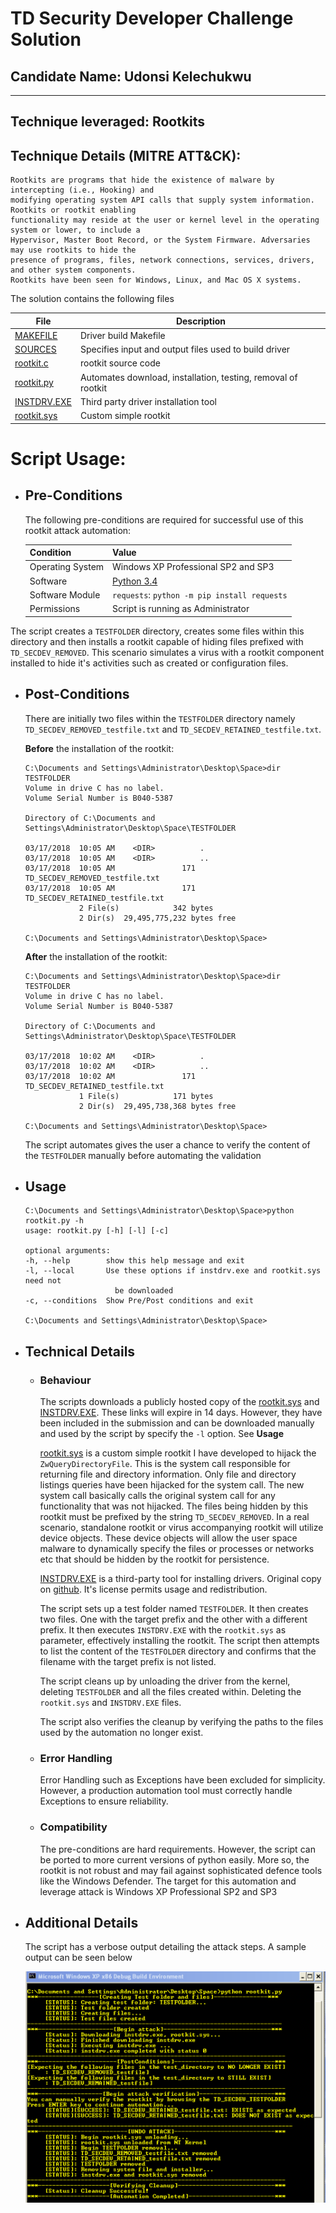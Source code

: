 # TD Security Developer Challenge Solution
## Candidate Name: Udonsi Kelechukwu
---
## Technique leveraged: Rootkits
## Technique Details (MITRE ATT&CK):

```
Rootkits are programs that hide the existence of malware by intercepting (i.e., Hooking) and 
modifying operating system API calls that supply system information. Rootkits or rootkit enabling 
functionality may reside at the user or kernel level in the operating system or lower, to include a 
Hypervisor, Master Boot Record, or the System Firmware. Adversaries may use rootkits to hide the 
presence of programs, files, network connections, services, drivers, and other system components. 
Rootkits have been seen for Windows, Linux, and Mac OS X systems.

```
The solution contains the following files

| File | Description |
|------|-------------|
| [MAKEFILE](MAKEFILE) | Driver build Makefile |
| [SOURCES](SOURCES) | Specifies input and output files used to build driver |
| [rootkit.c](rootkit.c) | rootkit source code |
| [rootkit.py](rootkit.py) | Automates download, installation, testing, removal of rootkit |
| [INSTDRV.EXE](INSTDRV.EXE) | Third party driver installation tool |
| [rootkit.sys](rootkit.sys) | Custom simple rootkit |

# Script Usage:

+   ## **Pre-Conditions**

    The following pre-conditions are required for successful use of this rootkit attack automation:

    | Condition | Value |
    |-----------|-------|
    | Operating System | Windows XP Professional SP2 and SP3 |
    | Software | [Python 3.4](https://www.python.org/ftp/python/3.4.3/python-3.4.3.msi)|
    | Software Module | `requests`: `python -m pip install requests`|
    | Permissions |  Script is running as Administrator |

The script creates a `TESTFOLDER` directory, creates some files within this directory and then installs a rootkit capable of hiding files prefixed with `TD_SECDEV_REMOVED`. This scenario simulates a virus with a rootkit component installed to hide it's activities such as created or configuration files.

+   ## **Post-Conditions**

    There are initially two files within the `TESTFOLDER` directory namely `TD_SECDEV_REMOVED_testfile.txt` and `TD_SECDEV_RETAINED_testfile.txt`.

    **Before** the installation of the rootkit:
    ```
    C:\Documents and Settings\Administrator\Desktop\Space>dir TESTFOLDER
    Volume in drive C has no label.
    Volume Serial Number is B040-5387

    Directory of C:\Documents and Settings\Administrator\Desktop\Space\TESTFOLDER

    03/17/2018  10:05 AM    <DIR>          .
    03/17/2018  10:05 AM    <DIR>          ..
    03/17/2018  10:05 AM               171 TD_SECDEV_REMOVED_testfile.txt
    03/17/2018  10:05 AM               171 TD_SECDEV_RETAINED_testfile.txt
                2 File(s)            342 bytes
                2 Dir(s)  29,495,775,232 bytes free

    C:\Documents and Settings\Administrator\Desktop\Space>

    ```

    **After** the installation of the rootkit:
    ```
    C:\Documents and Settings\Administrator\Desktop\Space>dir TESTFOLDER
    Volume in drive C has no label.
    Volume Serial Number is B040-5387

    Directory of C:\Documents and Settings\Administrator\Desktop\Space\TESTFOLDER

    03/17/2018  10:02 AM    <DIR>          .
    03/17/2018  10:02 AM    <DIR>          ..
    03/17/2018  10:02 AM               171 TD_SECDEV_RETAINED_testfile.txt
                1 File(s)            171 bytes
                2 Dir(s)  29,495,738,368 bytes free

    C:\Documents and Settings\Administrator\Desktop\Space>
    ```

    The script automates gives the user a chance to verify the content of the `TESTFOLDER` manually before automating the validation

+   ## Usage

    ```
    C:\Documents and Settings\Administrator\Desktop\Space>python rootkit.py -h
    usage: rootkit.py [-h] [-l] [-c]

    optional arguments:
    -h, --help        show this help message and exit
    -l, --local       Use these options if instdrv.exe and rootkit.sys need not
                        be downloaded
    -c, --conditions  Show Pre/Post conditions and exit

    C:\Documents and Settings\Administrator\Desktop\Space>
    ```

+   ## Technical Details

    +   ### Behaviour

        The scripts downloads a publicly hosted copy of the [rootkit.sys](rootkit.sys) and [INSTDRV.EXE](INSTDRV.EXE). These links will expire in 14 days. However, they have been included in the submission and can be downloaded manually and used by the script by specify the `-l` option. See **Usage**

        [rootkit.sys](rootkit.sys) is a custom simple rootkit I have developed to hijack the `ZwQueryDirectoryFile`. This is the system call responsible for returning file and directory information. Only file and directory listings queries have been hijacked for the system call. The new system call basically calls the original system call for any functionality that was not hijacked. The files being hidden by this rootkit must be prefixed by the string `TD_SECDEV_REMOVED`. In a real scenario, standalone rootkit or virus accompanying rootkit will utilize device objects. These device objects will allow the user space malware to dynamically specify the files or processes or networks etc that should be hidden by the rootkit for persistence.

        [INSTDRV.EXE](INSTDRV.EXE) is a third-party tool for installing drivers. Original copy on [github](https://github.com/fdiskyou/www.rootkit.com/tree/master/subverting_the_windows_kernel/InstDvr). It's license permits usage and redistribution.

        The script sets up a test folder named `TESTFOLDER`. It then creates two files. One with the target prefix and the other with a different prefix. It then executes `INSTDRV.EXE` with the `rootkit.sys` as parameter, effectively installing the rootkit. The script then attempts to list the content of the `TESTFOLDER` directory and confirms that the filename with the target prefix is not listed.

        The script cleans up by unloading the driver from the kernel, deleting `TESTFOLDER` and all the files created within. Deleting the `rootkit.sys` and `INSTDRV.EXE` files.

        The script also verifies the cleanup by verifying the paths to the files used by the automation no longer exist.

    +   ### Error Handling

        Error Handling such as Exceptions have been excluded for simplicity. However, a production automation tool must correctly handle Exceptions to ensure reliability.

    
    +   ### Compatibility

        The pre-conditions are hard requirements. However, the script can be ported to more current versions of python easily. More so, the rootkit is not robust and may fail against sophisticated defence tools like the Windows Defender. The target for this automation and leverage attack is Windows XP Professional SP2 and SP3

+   ## Additional Details

    The script has a verbose output detailing the attack steps. A sample output can be seen below

    ![alt text](output.png)

